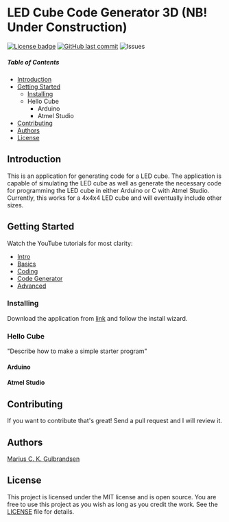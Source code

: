 # LED Cube Code Generator 3D (NB! Under Construction)
[![License badge](https://img.shields.io/hexpm/l/repo_example.svg)](https://github.com/mariugul/LED-Cube-Code-Generator-3D/blob/master/LICENSE)
[![GitHub last commit](https://img.shields.io/github/last-commit/mariugul/LED-Cube-Code-Generator-3D)](https://github.com/mariugul/LED-Cube-Code-Generator-3D/commits/master)
![Issues](https://img.shields.io/github/issues/mariugul/LED-Cube-Code-Generator-3D)

##### Table of Contents  
* [Introduction](#Introduction)
* [Getting Started](#GettingStarted)
  * [Installing](#Installing)  
  * Hello Cube
    * Arduino
    * Atmel Studio
* [Contributing](#Contributing)  
* [Authors](#Authors)
* [License](#License)  

## Introduction
<a name="Introduction"/>

This is an application for generating code for a LED cube. The application is capable of simulating the LED cube as well as generate the necessary code for programming the LED cube in either Arduino or C with Atmel Studio. Currently, this works for a 4x4x4 LED cube and will eventually include other sizes.

## Getting Started
<a name="GettingStarted"/>

Watch the YouTube tutorials for most clarity:
* [Intro]()
* [Basics]()
* [Coding]()
* [Code Generator]()
* [Advanced]()

### Installing
<a name="Installing"/>

Download the application from [link]() and follow the install wizard.

### Hello Cube
"Describe how to make a simple starter program"

#### Arduino

#### Atmel Studio

## Contributing
<a name="Contributing"/>

If you want to contribute that's great! Send a pull request and I will review it.

## Authors
<a name="Authors"/>

[Marius C. K. Gulbrandsen](https://www.mariusck.com/om-meg/) 

## License
<a name="License"/>

This project is licensed under the MIT license and is open source. You are free to use this project as you wish as long as you credit the work. See the [LICENSE](LICENSE) file for details.

